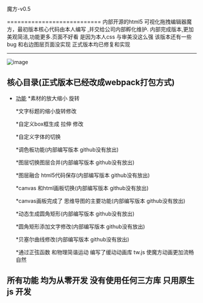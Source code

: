 魔方-v0.5

===========================
内部开源的html5 可视化拖拽编辑器魔方，最初版本核心代码由本人编写 ,并交给公司内部孵化维护.
内部完成版本,更加美观简洁,功能更多.页面不好看 是因为本人css 与审美没这么强 该版本还有一些bug 和右边图层页面没实现 
正式版本均已修复和实现
****

![image](https://forum.cocos.org/uploads/default/original/3X/6/1/61c206b07fed3043d9b6328c4dbbb2066c8ae331.jpeg)



## 核心目录(正式版本已经改成webpack打包方式)
* [功能](#注释)
    *素材的放大缩小 旋转 

    *文字标题的缩小旋转修改

    *自定义box框生成 拉伸 修改

    *自定义字体的切换 

    *调色板功能(内部编写版本 github没有放出)

    *图层切换图层合并(内部编写版本 github没有放出)

    *图层融合 html5代码保存(内部编写版本 github没有放出)

    *canvas 和html画板切换(内部编写版本 github没有放出)

    *canvas画板完成了 思维导图的主要功能(内部编写版本 github没有放出)

    *动态生成圆角矩形(内部编写版本 github没有放出)

    *圆角矩形添加文字修改(内部编写版本 github没有放出)

    *贝塞尔曲线修改(内部编写版本 github没有放出)

     *通过正弦函数 和物理简谐运动 编写了缓动动画库 tw.js   使魔方动画更加流畅自然

##  所有功能 均为从零开发 没有使用任何三方库 只用原生js 开发